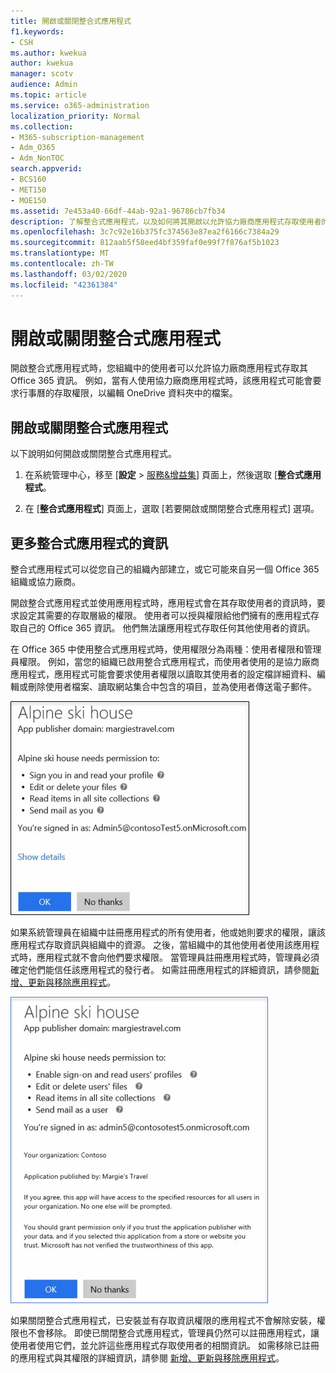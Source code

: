 ```yaml
---
title: 開啟或關閉整合式應用程式
f1.keywords:
- CSH
ms.author: kwekua
author: kwekua
manager: scotv
audience: Admin
ms.topic: article
ms.service: o365-administration
localization_priority: Normal
ms.collection:
- M365-subscription-management
- Adm_O365
- Adm_NonTOC
search.appverid:
- BCS160
- MET150
- MOE150
ms.assetid: 7e453a40-66df-44ab-92a1-96786cb7fb34
description: 了解整合式應用程式，以及如何將其開啟以允許協力廠商應用程式存取使用者的 Office 365 資訊。
ms.openlocfilehash: 3c7c92e16b375fc374563e87ea2f6166c7384a29
ms.sourcegitcommit: 812aab5f58eed4bf359faf0e99f7f876af5b1023
ms.translationtype: MT
ms.contentlocale: zh-TW
ms.lasthandoff: 03/02/2020
ms.locfileid: "42361384"
---
```

# <a name="turning-integrated-apps-on-or-off"></a>開啟或關閉整合式應用程式

開啟整合式應用程式時，您組織中的使用者可以允許協力廠商應用程式存取其 Office 365 資訊。 例如，當有人使用協力廠商應用程式時，該應用程式可能會要求行事曆的存取權限，以編輯 OneDrive 資料夾中的檔案。

## <a name="turning-integrated-apps-on-or-off"></a>開啟或關閉整合式應用程式
<a name="__toc379982114"> </a>

以下說明如何開啟或關閉整合式應用程式。

1. 在系統管理中心，移至 [**設定** \> [服務&amp;增益集](https://go.microsoft.com/fwlink/p/?linkid=2053743)] 頁面上，然後選取 [**整合式應用程式**。

2. 在 [**整合式應用程式**] 頁面上，選取 [若要開啟或關閉整合式應用程式] 選項。

## <a name="more-info-on-integrated-apps"></a>更多整合式應用程式的資訊
<a name="__toc379982114"> </a>

整合式應用程式可以從您自己的組織內部建立，或它可能來自另一個 Office 365 組織或協力廠商。

開啟整合式應用程式並使用應用程式時，應用程式會在其存取使用者的資訊時，要求設定其需要的存取層級的權限。 使用者可以授與權限給他們擁有的應用程式存取自己的 Office 365 資訊。 他們無法讓應用程式存取任何其他使用者的資訊。

在 Office 365 中使用整合式應用程式時，使用權限分為兩種：使用者權限和管理員權限。 例如，當您的組織已啟用整合式應用程式，而使用者使用的是協力廠商應用程式，應用程式可能會要求使用者權限以讀取其使用者的設定檔詳細資料、編輯或刪除使用者檔案、讀取網站集合中包含的項目，並為使用者傳送電子郵件。

![整合式應用程式使用者權限](../../media/bb9a6cf8-da39-4ac0-9e40-cde03a81c121.gif)

如果系統管理員在組織中註冊應用程式的所有使用者，他或她則要求的權限，讓該應用程式存取資訊與組織中的資源。 之後，當組織中的其他使用者使用該應用程式時，應用程式就不會向他們要求權限。 當管理員註冊應用程式時，管理員必須確定他們能信任該應用程式的發行者。 如需註冊應用程式的詳細資訊，請參閱[新增、更新與移除應用程式](https://go.microsoft.com/fwlink/p/?LinkID=518600)。

![整合式應用程式管理員權限](../../media/e24aa504-bf10-446c-a9d5-45a6f2655187.gif)

如果關閉整合式應用程式，已安裝並有存取資訊權限的應用程式不會解除安裝，權限也不會移除。 即使已關閉整合式應用程式，管理員仍然可以註冊應用程式，讓使用者使用它們，並允許這些應用程式存取使用者的相關資訊。 如需移除已註冊的應用程式與其權限的詳細資訊，請參閱 [新增、更新與移除應用程式](https://go.microsoft.com/fwlink/?LinkID=518600&amp;clcid=0x409)。



